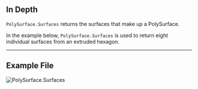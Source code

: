 ## In Depth
`PolySurface.Surfaces` returns the surfaces that make up a PolySurface.

In the example below, `PolySurface.Surfaces` is used to return eight individual surfaces from an extruded hexagon.


___
## Example File

![PolySurface.Surfaces](./Autodesk.DesignScript.Geometry.PolySurface.Surfaces_img.jpg)
